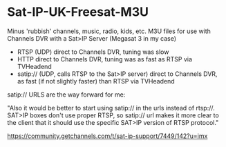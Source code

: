 # Sat-IP-UK-Freesat-M3U
Minus 'rubbish' channels, music, radio, kids, etc.  M3U files for use with Channels DVR with a Sat>IP Server (Megasat 3 in my case)

- RTSP (UDP) direct to Channels DVR, tuning was slow
- HTTP direct to Channels DVR, tuning was as fast as RTSP via TVHeadend
- satip:// (UDP, calls RTSP to the Sat>IP server) direct to Channels DVR, as fast (if not slightly faster) than RTSP via TVHeadend

satip:// URLS are the way forward for me:

"Also it would be better to start using satip:// in the urls instead of rtsp://. SAT>IP boxes don't use proper RTSP, so satip:// url makes it more clear to the client that it should use the specific SAT>IP version of RTSP protocol."

https://community.getchannels.com/t/sat-ip-support/7449/142?u=imx
